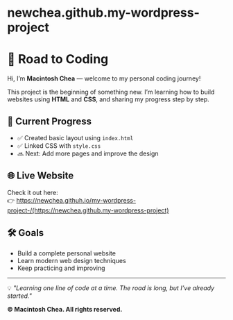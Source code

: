 # newchea.github.my-wordpress-project
# 🌱 Road to Coding

Hi, I’m **Macintosh Chea** — welcome to my personal coding journey!

This project is the beginning of something new. I’m learning how to build websites using **HTML** and **CSS**, and sharing my progress step by step.

## 🚧 Current Progress
- ✅ Created basic layout using `index.html`
- ✅ Linked CSS with `style.css`
- 🔜 Next: Add more pages and improve the design

## 🌐 Live Website  
Check it out here:  
👉 https://newchea.githuh.io/my-wordpress-project-/(https://newchea.github.my-wordpress-project)

## 🛠 Goals
- Build a complete personal website
- Learn modern web design techniques
- Keep practicing and improving

---

💡 *"Learning one line of code at a time. The road is long, but I’ve already started."*

**© Macintosh Chea. All rights reserved.**
